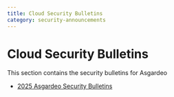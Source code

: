 ```yaml
---
title: Cloud Security Bulletins
category: security-announcements
---
```


# Cloud Security Bulletins

This section contains the security bulletins for Asgardeo

* [2025 Asgardeo Security Bulletins]({{#base_path#}}/security-announcements/cloud-security-bulletins/asgardeo/2025/)